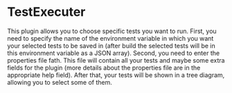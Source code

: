 TestExecuter
============

This plugin allows you to choose specific tests you want to run.
First, you need to specify the name of the environment variable in which you want your selected tests to be saved in (after build the selected tests will be in this environment variable as a JSON array).
Second, you need to enter the properties file fath. This file will contain all your tests and maybe some extra fields for the plugin (more details about the properties file are in the appropriate help field).
After that, your tests will be shown in a tree diagram, allowing you to select some of them. 
